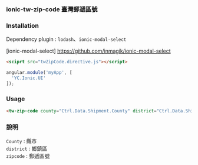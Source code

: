 ### ionic-tw-zip-code 臺灣郵遞區號

### Installation
Dependency plugin : `lodash`、`ionic-modal-select`

[ionic-modal-select] https://github.com/inmagik/ionic-modal-select 


```html
<sciprt src="twZipCode.directive.js"></script>
```

```javascript
angular.module('myApp', [
  'YC.Ionic.UI'
]);
```

### Usage
```html
<tw-zip-code county="Ctrl.Data.Shipment.County" district="Ctrl.Data.Shipment.District" zipcode="Ctrl.Data.Shipment.ZipCode"></tw-zip-code>
````
### 說明
`County` : 縣市  
`district` : 鄉鎮區  
`zipcode` : 郵遞區號
